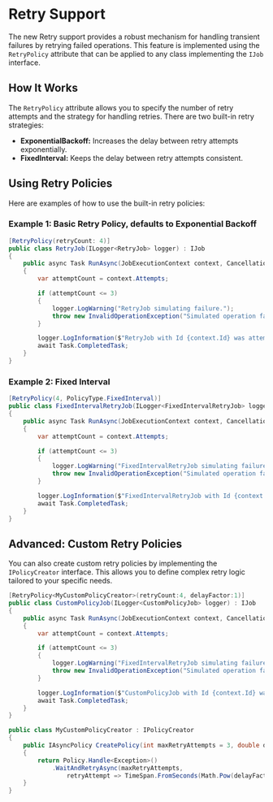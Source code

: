 # Retry Support

The new Retry support provides a robust mechanism for handling transient failures by retrying failed operations. This feature is implemented using the `RetryPolicy` attribute that can be applied to any class implementing the `IJob` interface.

## How It Works

The `RetryPolicy` attribute allows you to specify the number of retry attempts and the strategy for handling retries. There are two built-in retry strategies:
- **ExponentialBackoff:** Increases the delay between retry attempts exponentially.
- **FixedInterval:** Keeps the delay between retry attempts consistent.

## Using Retry Policies

Here are examples of how to use the built-in retry policies:

### Example 1: Basic Retry Policy, defaults to Exponential Backoff

```csharp
[RetryPolicy(retryCount: 4)]
public class RetryJob(ILogger<RetryJob> logger) : IJob
{
    public async Task RunAsync(JobExecutionContext context, CancellationToken token)
    {
        var attemptCount = context.Attempts;

        if (attemptCount <= 3)
        {
            logger.LogWarning("RetryJob simulating failure.");
            throw new InvalidOperationException("Simulated operation failure in RetryJob.");
        }

        logger.LogInformation($"RetryJob with Id {context.Id} was attempted {attemptCount} times.");
        await Task.CompletedTask;
    }
}
```

### Example 2: Fixed Interval

```csharp
[RetryPolicy(4, PolicyType.FixedInterval)]
public class FixedIntervalRetryJob(ILogger<FixedIntervalRetryJob> logger) : IJob
{
    public async Task RunAsync(JobExecutionContext context, CancellationToken token)
    {
        var attemptCount = context.Attempts;

        if (attemptCount <= 3)
        {
            logger.LogWarning("FixedIntervalRetryJob simulating failure.");
            throw new InvalidOperationException("Simulated operation failure in FixedIntervalRetryJob.");
        }

        logger.LogInformation($"FixedIntervalRetryJob with Id {context.Id} was attempted {attemptCount} times.");
        await Task.CompletedTask;
    }
}
```

## Advanced: Custom Retry Policies

You can also create custom retry policies by implementing the `IPolicyCreator` interface. This allows you to define complex retry logic tailored to your specific needs.

```csharp
[RetryPolicy<MyCustomPolicyCreator>(retryCount:4, delayFactor:1)]
public class CustomPolicyJob(ILogger<CustomPolicyJob> logger) : IJob
{
    public async Task RunAsync(JobExecutionContext context, CancellationToken token)
    {
        var attemptCount = context.Attempts;

        if (attemptCount <= 3)
        {
            logger.LogWarning("FixedIntervalRetryJob simulating failure.");
            throw new InvalidOperationException("Simulated operation failure in FixedIntervalRetryJob.");
        }

        logger.LogInformation($"CustomPolicyJob with Id {context.Id} was attempted {attemptCount} times.");
        await Task.CompletedTask;
    }
}

public class MyCustomPolicyCreator : IPolicyCreator
{
    public IAsyncPolicy CreatePolicy(int maxRetryAttempts = 3, double delayFactor = 2)
    {
        return Policy.Handle<Exception>()
            .WaitAndRetryAsync(maxRetryAttempts,
                retryAttempt => TimeSpan.FromSeconds(Math.Pow(delayFactor, retryAttempt)));
    }
}
```
